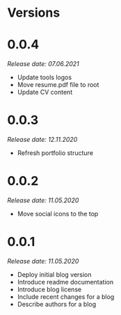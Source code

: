 Versions
========

0.0.4
=========
_Release date: 07.06.2021_

- Update tools logos
- Move resume.pdf file to root
- Update CV content

0.0.3
=========
_Release date: 12.11.2020_

- Refresh portfolio structure

0.0.2
=========
_Release date: 11.05.2020_

- Move social icons to the top

0.0.1
========
_Release date: 11.05.2020_

- Deploy initial blog version
- Introduce readme documentation
- Introduce blog license
- Include recent changes for a blog
- Describe authors for a blog
